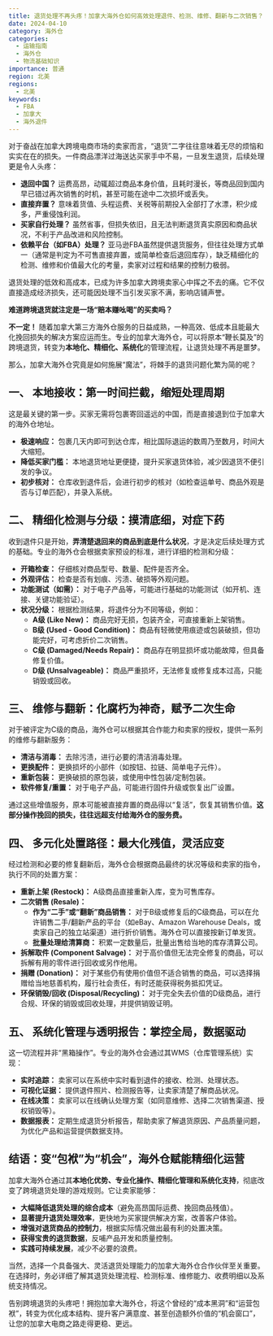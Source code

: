 ```yaml
---
title: 退货处理不再头疼！加拿大海外仓如何高效处理退件、检测、维修、翻新与二次销售？
date: 2024-04-10
category: 海外仓
categories:
  - 运输指南
  - 海外仓
  - 物流基础知识
importance: 普通
region: 北美
regions:
  - 北美
keywords:
  - FBA
  - 加拿大
  - 海外退件
---
```



对于奋战在加拿大跨境电商市场的卖家而言，“退货”二字往往意味着无尽的烦恼和实实在在的损失。一件商品漂洋过海送达买家手中不易，一旦发生退货，后续处理更是令人头疼：

*   **退回中国？** 运费高昂，动辄超过商品本身价值，且耗时漫长，等商品回到国内早已错过再次销售的时机，甚至可能在途中二次损坏或丢失。
*   **直接弃置？** 意味着货值、头程运费、关税等前期投入全部打了水漂，积少成多，严重侵蚀利润。
*   **买家自行处理？** 虽然省事，但损失依旧，且无法判断退货真实原因和商品状况，不利于产品改进和风险控制。
*   **依赖平台（如FBA）处理？** 亚马逊FBA虽然提供退货服务，但往往处理方式单一（通常是判定为不可售直接弃置，或简单检查后退回库存），缺乏精细化的检测、维修和价值最大化的考量，卖家对过程和结果的控制力极弱。

退货处理的低效和高成本，已成为许多加拿大跨境卖家心中挥之不去的痛。它不仅直接造成经济损失，还可能因处理不当引发买家不满，影响店铺声誉。

**难道跨境退货就注定是一场“赔本赚吆喝”的买卖吗？**

**不一定！** 随着加拿大第三方海外仓服务的日益成熟，一种高效、低成本且能最大化挽回损失的解决方案应运而生。专业的加拿大海外仓，可以将原本“鞭长莫及”的跨境退货，转变为**本地化、精细化、系统化**的管理流程，让退货处理不再是噩梦。

那么，加拿大海外仓究竟是如何施展“魔法”，将棘手的退货问题化繁为简的呢？

## 一、 本地接收：第一时间拦截，缩短处理周期

这是最关键的第一步。买家无需将包裹寄回遥远的中国，而是直接退到位于加拿大的海外仓地址。

*   **极速响应：** 包裹几天内即可到达仓库，相比国际退运的数周乃至数月，时间大大缩短。
*   **降低买家门槛：** 本地退货地址更便捷，提升买家退货体验，减少因退货不便引发的争议。
*   **初步核对：** 仓库收到退件后，会进行初步的核对（如检查运单号、商品外观是否与订单匹配），并录入系统。

## 二、 精细化检测与分级：摸清底细，对症下药

收到退件只是开始，**弄清楚退回来的商品到底是什么状况**，才是决定后续处理方式的基础。专业的海外仓会根据卖家预设的标准，进行详细的检测和分级：

*   **开箱检查：** 仔细核对商品型号、数量、配件是否齐全。
*   **外观评估：** 检查是否有划痕、污渍、破损等外观问题。
*   **功能测试（如需）：** 对于电子产品等，可能进行基础的功能测试（如开机、连接、关键功能验证）。
*   **状况分级：** 根据检测结果，将退件分为不同等级，例如：
    *   **A级 (Like New)：** 商品完好无损，包装齐全，可直接重新上架销售。
    *   **B级 (Used - Good Condition)：** 商品有轻微使用痕迹或包装破损，但功能完好，可考虑折价二次销售。
    *   **C级 (Damaged/Needs Repair)：** 商品存在明显损坏或功能故障，但具备修复价值。
    *   **D级 (Unsalvageable)：** 商品严重损坏，无法修复或修复成本过高，只能销毁或回收。

## 三、 维修与翻新：化腐朽为神奇，赋予二次生命

对于被评定为C级的商品，海外仓可以根据其合作能力和卖家的授权，提供一系列的维修与翻新服务：

*   **清洁与消毒：** 去除污渍，进行必要的清洁消毒处理。
*   **更换配件：** 更换损坏的小部件（如按钮、拉链、简单电子元件）。
*   **重新包装：** 更换破损的原包装，或使用中性包装/定制包装。
*   **软件修复/重置：** 对于电子产品，可能进行固件升级或恢复出厂设置。

通过这些增值服务，原本可能被直接弃置的商品得以“复活”，恢复其销售价值。**这部分操作挽回的损失，往往远超支付给海外仓的服务费。**

## 四、 多元化处置路径：最大化残值，灵活应变

经过检测和必要的修复翻新后，海外仓会根据商品最终的状况等级和卖家的指令，执行不同的处置方案：

*   **重新上架 (Restock)：** A级商品直接重新入库，变为可售库存。
*   **二次销售 (Resale)：**
    *   **作为“二手”或“翻新”商品销售：** 对于B级或修复后的C级商品，可以在允许销售二手/翻新产品的平台（如eBay、Amazon Warehouse Deals，或卖家自己的独立站渠道）进行折价销售。海外仓可以直接按新订单发货。
    *   **批量处理给清算商：** 积累一定数量后，批量出售给当地的库存清算公司。
*   **拆解取件 (Component Salvage)：** 对于高价值但无法完全修复的商品，可以拆解有用的零件进行回收或另作他用。
*   **捐赠 (Donation)：** 对于某些仍有使用价值但不适合销售的商品，可以选择捐赠给当地慈善机构，履行社会责任，有时还能获得税务抵扣凭证。
*   **环保销毁/回收 (Disposal/Recycling)：** 对于完全失去价值的D级商品，进行合规、环保的销毁或回收处理，并提供销毁证明。

## 五、 系统化管理与透明报告：掌控全局，数据驱动

这一切流程并非“黑箱操作”。专业的海外仓会通过其WMS（仓库管理系统）实现：

*   **实时追踪：** 卖家可以在系统中实时看到退件的接收、检测、处理状态。
*   **可视化证据：** 提供退件照片、检测报告等，让卖家清楚了解商品状况。
*   **在线决策：** 卖家可以在线确认处理方案（如同意维修、选择二次销售渠道、授权销毁等）。
*   **数据报表：** 定期生成退货分析报告，帮助卖家了解退货原因、产品质量问题，为优化产品和运营提供数据支持。

## 结语：变“包袱”为“机会”，海外仓赋能精细化运营

加拿大海外仓通过其**本地化优势、专业化操作、精细化管理和系统化支持**，彻底改变了跨境退货处理的游戏规则。它让卖家能够：

*   **大幅降低退货处理的综合成本**（避免高昂国际运费、挽回商品残值）。
*   **显著提升退货处理效率**，更快地为买家提供解决方案，改善客户体验。
*   **增强对退货商品的控制力**，根据实际情况做出最有利的处置决策。
*   **获得宝贵的退货数据**，反哺产品开发和质量控制。
*   **实践可持续发展**，减少不必要的浪费。

当然，选择一个具备强大、灵活退货处理能力的加拿大海外仓合作伙伴至关重要。在选择时，务必详细了解其退货处理流程、检测标准、维修能力、收费明细以及系统支持情况。

告别跨境退货的头疼吧！拥抱加拿大海外仓，将这个曾经的“成本黑洞”和“运营包袱”，转变为优化成本结构、提升客户满意度、甚至创造额外价值的“机会窗口”，让您的加拿大电商之路走得更稳、更远。




<!--

## 指南分类

请从下方选择一个或多个适合的分类：

- 对于单个分类，请在上方的"category"字段选择一个

- 对于多个分类，请在上方的"categories"数组中选择多个，例如：categories: [监管法规, 海关指南]

  

分类选项：

[ ] regulations（监管法规）

[ ] customs（海关指南）

[ ] shipping（运输指南）

[ ] packaging（包装指南）

[ ] fba（亚马逊FBA）

[ ] logistics（物流基础知识）

[ ] calculator（实用工具使用指南）

[ ] declaration（报关指南）

[ ] tax（税务指南）

[ ] insurance（保险指南）

[ ] tracking（物流跟踪）

[ ] returns（退货处理）

[ ] international（国际物流）

[ ] express（快递服务）

[ ] commercial（商业件运输）

[ ] biggoods（超大件运输）

[ ] warehouse（海外仓）

  

## 重要性级别

请从下方选择一个适合的级别，并在上方的"importance"字段中设置：

[ ] normal（普通）

[ ] important（重要）

[ ] critical（关键）

  

## 地区选项

请从下方选择一个或多个适合的地区：

- 对于单个地区，请在上方的"region"字段选择一个

- 对于多个地区，请在上方的"regions"数组中选择多个，例如：regions: [全球, 北美]

  

地区选项：

[ ] 全球

[ ] 北美

[ ] 南美

[ ] 欧洲

[ ] 亚洲

[ ] 大洋洲

[ ] 非洲

[ ] 中东

  

## 关键字选项

请从下方选择一个或多个适合的关键字，添加到上方的keywords数组中：

例如：keywords: [普货, FBA, 美国]

  

【货物类型】

[ ] 普货

[ ] 化妆品

[ ] 液体

[ ] 粉末

[ ] 电子烟

[ ] 纯电池

[ ] 内电

[ ] 标准件

[ ] 商业件

[ ] 大件服务

  

【服务类型】

[ ] 私人地址

[ ] FBA

[ ] 沃尔玛

[ ] 海外仓

[ ] 一件代发

[ ] 海外退件

  

【国家/地区】

[ ] 加拿大

[ ] 美国

[ ] 欧洲

[ ] 英国

[ ] 日本

[ ] 新加坡

[ ] 马来西亚

[ ] 泰国

[ ] 沙特

[ ] 阿联酋

[ ] 德国

[ ] 法国

  

【运输方式】

[ ] 国际快递

[ ] 海派

[ ] 空派

-->

  